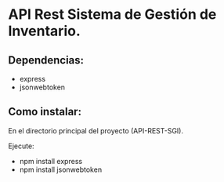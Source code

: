 ﻿# API Rest Sistema de Gestión de Inventario.


## Dependencias:
- express
- jsonwebtoken


## Como instalar:

En el directorio principal del proyecto (API-REST-SGI).

Ejecute:
 - npm install express
 - npm install jsonwebtoken

